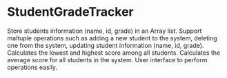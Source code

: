 # StudentGradeTracker
Store students information (name, id, grade) in an Array list.
Support maltuple operations such as adding a new student to the system, deleting one from the system, updating student information (name, id, grade).
Calculates the lowest and highest score among all students.
Calculates the average score for all students in the system.
User interface to perform operations easily.
